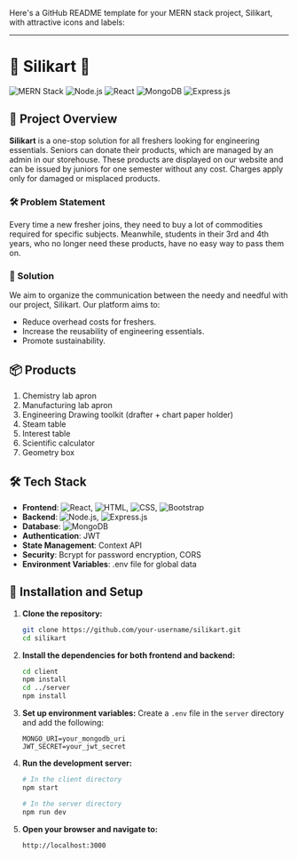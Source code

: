 Here's a GitHub README template for your MERN stack project, Silikart, with attractive icons and labels:

---

# 🌟 Silikart 🌟

![MERN Stack](https://img.shields.io/badge/MERN-Stack-green) ![Node.js](https://img.shields.io/badge/Node.js-16.0.0-green) ![React](https://img.shields.io/badge/React-17.0.0-blue) ![MongoDB](https://img.shields.io/badge/MongoDB-4.4.0-green) ![Express.js](https://img.shields.io/badge/Express.js-4.17.1-green)

## 🚀 Project Overview

**Silikart** is a one-stop solution for all freshers looking for engineering essentials. Seniors can donate their products, which are managed by an admin in our storehouse. These products are displayed on our website and can be issued by juniors for one semester without any cost. Charges apply only for damaged or misplaced products.

### 🛠 Problem Statement

Every time a new fresher joins, they need to buy a lot of commodities required for specific subjects. Meanwhile, students in their 3rd and 4th years, who no longer need these products, have no easy way to pass them on. 

### 🌟 Solution

We aim to organize the communication between the needy and needful with our project, Silikart. Our platform aims to:
- Reduce overhead costs for freshers.
- Increase the reusability of engineering essentials.
- Promote sustainability.

## 📦 Products

1. Chemistry lab apron
2. Manufacturing lab apron
3. Engineering Drawing toolkit (drafter + chart paper holder)
4. Steam table
5. Interest table
6. Scientific calculator
7. Geometry box

## 🛠️ Tech Stack

- **Frontend**: ![React](https://img.shields.io/badge/React-17.0.0-blue), ![HTML](https://img.shields.io/badge/HTML-5-orange), ![CSS](https://img.shields.io/badge/CSS-3-blue), ![Bootstrap](https://img.shields.io/badge/Bootstrap-5-blue)
- **Backend**: ![Node.js](https://img.shields.io/badge/Node.js-16.0.0-green), ![Express.js](https://img.shields.io/badge/Express.js-4.17.1-green)
- **Database**: ![MongoDB](https://img.shields.io/badge/MongoDB-4.4.0-green)
- **Authentication**: JWT
- **State Management**: Context API
- **Security**: Bcrypt for password encryption, CORS
- **Environment Variables**: .env file for global data

## 🔧 Installation and Setup

1. **Clone the repository:**
   ```bash
   git clone https://github.com/your-username/silikart.git
   cd silikart
   ```

2. **Install the dependencies for both frontend and backend:**
   ```bash
   cd client
   npm install
   cd ../server
   npm install
   ```

3. **Set up environment variables:**
   Create a `.env` file in the `server` directory and add the following:
   ```
   MONGO_URI=your_mongodb_uri
   JWT_SECRET=your_jwt_secret
   ```

4. **Run the development server:**
   ```bash
   # In the client directory
   npm start

   # In the server directory
   npm run dev
   ```

5. **Open your browser and navigate to:**
   ```
   http://localhost:3000
   ```


